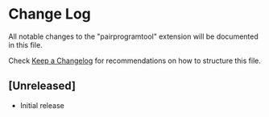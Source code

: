 # Change Log

All notable changes to the "pairprogramtool" extension will be documented in this file.

Check [Keep a Changelog](http://keepachangelog.com/) for recommendations on how to structure this file.

## [Unreleased]

- Initial release